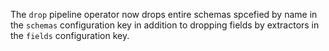The `drop` pipeline operator now drops entire schemas spcefied by name in the
`schemas` configuration key in addition to dropping fields by extractors in the
`fields` configuration key.
